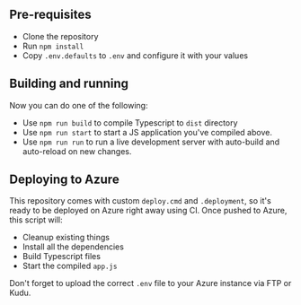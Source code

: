 ## Pre-requisites

* Clone the repository
* Run `npm install`
* Copy `.env.defaults` to `.env` and configure it with your values

## Building and running

Now you can do one of the following:
* Use `npm run build` to compile Typescript to `dist` directory
* Use `npm run start` to start a JS application you've compiled above.
* Use `npm run run` to run a live development server with auto-build and auto-reload on new changes.

## Deploying to Azure

This repository comes with custom `deploy.cmd` and `.deployment`, so it's ready to be deployed on Azure right away using CI.
Once pushed to Azure, this script will:
* Cleanup existing things
* Install all the dependencies
* Build Typescript files
* Start the compiled `app.js`

Don't forget to upload the correct `.env` file to your Azure instance via FTP or Kudu.